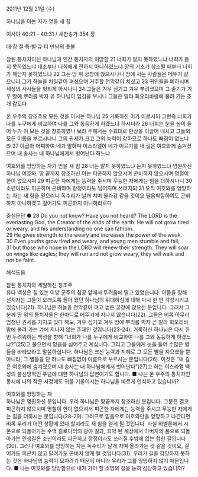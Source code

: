 2011년 12월 21일 (수)

하나님을 아는 자가 얻을 새 힘



이사야 40:21 - 40:31 / 새찬송가 354 장


대·강·절·특·별·큐·티 만남의 촛불

참된 통치자이신 하나님과 인간 통치자의 허망함
21 너희가 알지 못하였느냐 너희가 듣지 못하였느냐 태초부터 너희에게 전하지 아니하였느냐 땅의 기초가 창조될 때부터 너희가 깨닫지 못하였느냐 22 그는 땅 위 궁창에 앉으시나니 땅에 사는 사람들은 메뚜기 같으니라 그가 하늘을 차일같이 펴셨으며 거주할 천막같이 치셨고 23 귀인들을 폐하시며 세상의 사사들을 헛되게 하시나니 24 그들은 겨우 심기고 겨우 뿌려졌으며 그 줄기가 겨우 땅에 뿌리를 박자 곧 하나님이 입김을 부시니 그들은 말라 회오리바람에 불려 가는 초개 같도다

온 우주의 창조주요 모든 것을 아시는 하나님
25 거룩하신 이가 이르시되 그런즉 너희가 나를 누구에게 비교하여 나를 그와 동등하게 하겠느냐 하시니라 26 너희는 눈을 높이 들어 누가 이 모든 것을 창조하였나 보라 주께서는 수효대로 만상을 이끌어 내시고 그들의 모든 이름을 부르시나니 그의 권세가 크고 그의 능력이 강하므로 하나도 빠짐이 없느니라 27 야곱아 어찌하여 네가 말하며 이스라엘아 네가 이르기를 내 길은 여호와께 숨겨졌으며 내 송사는 내 하나님에게서 벗어난다 하느냐

여호와를 앙망하는 자가 얻을 새 힘
28 너는 알지 못하였느냐 듣지 못하였느냐 영원하신 하나님 여호와, 땅 끝까지 창조하신 이는 피곤하지 않으시며 곤비하지 않으시며 명철이 한이 없으시며 29 피곤한 자에게는 능력을 주시며 무능한 자에게는 힘을 더하시나니 30 소년이라도 피곤하며 곤비하며 장정이라도 넘어지며 쓰러지되 31 오직 여호와를 앙망하는 자는 새 힘을 얻으리니 독수리가 날개 치며 올라감 같을 것이요 달음박질하여도 곤비하지 아니하겠고 걸어가도 피곤하지 아니하리로다

중심문단 ● 28 Do you not know? Have you not heard? The LORD is the everlasting God, the Creator of the ends of the earth. He will not grow tired or weary, and his understanding no one can fathom.   
29 He gives strength to the weary and increases the power of the weak.   
30 Even youths grow tired and weary, and young men stumble and fall;   
31 but those who hope in the LORD will renew their strength. They will soar on wings like eagles; they will run and not grow weary, they will walk and not be faint.

해석도움





참된 통치자와 세밀하신 창조주  
유다 백성은 힘 있는 이방 군주의 침공 앞에서 두려움에 떨고 있었습니다. 이들을 향해 선지자는 그들이 오래도록 들어 왔던 하나님의 위대하심에 대해 다시 한 번 각성시키고 있습니다(21). 하나님은 하늘을 천막같이 펴고 높은 궁창에 앉으신 분입니다. 그래서 그분께 땅 위의 통치자들은 한마디로 메뚜기에 지나지 않습니다(22). 그들은 비록 아무리 엄청난 권세를 가지고 있다 해도, 겨우 심기고 겨우 땅에 뿌리를 박자 곧 말라 회오리바람에 불려 가는 겨에 지나지 않는 존재인 것입니다(23-24). 거룩하신 하나님은 다시 한 번 두려워하는 백성을 향해 “너희가 나를 누구에게 비교하여 나를 그와 동등하게 하겠느냐?”(25)고 물으면서 믿음을 심어주고 계십니다. 그리고 그들에게 눈을 들어 수많은 별들을 바라보라고 말씀하십니다. 하나님은 크신 능력과 지혜로 그 모든 별을 지으셨을 뿐 아니라, 그 별들을 단 하나도 빠짐없이 이름으로 부르시는 분입니다(26). 이것은 “내 길은 여호와께 숨겨졌으며 내 송사는 내 하나님에게서 벗어난다”(27)고 하는 이스라엘 백성의 불신앙적인 푸념에 대한 하나님의 답변이기도 합니다.
■ 나는 온 우주의 통치자인 동시에 나의 작은 사정에도 귀를 기울이시는 하나님을 바르게 인식하고 있습니까?

여호와를 앙망하는 자  
하나님은 영원하신 분입니다. 우리 하나님은 땅끝까지 창조하신 분입니다. 그분은 결코 피곤하지 않으시며 명철이 한이 없으셔서 피곤한 자에게는 능력을 주시고 무능한 자에게는 힘을 더하시는 분입니다(28-29). 그러므로 믿음으로 여호와만을 앙망하고 나간다면 비록 우리가 어떤 상황에 있다 할지라도 새 힘을 얻게 될 것입니다. 사실 바벨론에서 시온으로 되돌아가는 수백 킬로미터의 광야 길과, 죄악 된 세상에서 아버지의 품으로 되돌아가는 인생길은 소년이라도 피곤하고 장정이라도 쓰러질 수밖에 없는 험한 길입니다(30). 그러나 여호와를 앙망하는 자는 독수리가 날개 치며 올라가는 것 같을 것이요, 걸어가도 피곤치 않고 달려가도 곤비치 않게 될 것입니다(31). 우리가 길을 감당하지 못하는 것은 하나님의 능력이 모자라기 때문이 아니라 우리가 그를 앙망하지 않기 때문입니다.
■ 나는 여호와를 앙망함으로 내가 가야 할 소명의 길을 능히 감당하고 있습니까?